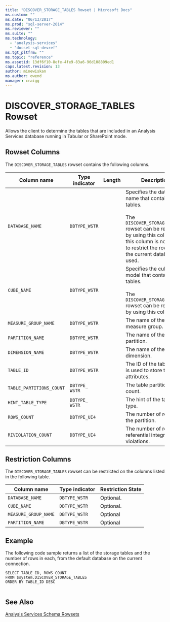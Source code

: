 ```yaml
---
title: "DISCOVER_STORAGE_TABLES Rowset | Microsoft Docs"
ms.custom: ""
ms.date: "06/13/2017"
ms.prod: "sql-server-2014"
ms.reviewer: ""
ms.suite: ""
ms.technology: 
  - "analysis-services"
  - "docset-sql-devref"
ms.tgt_pltfrm: ""
ms.topic: "reference"
ms.assetid: 13df6f10-8efe-4fe9-83a6-96d108809ed1
caps.latest.revision: 13
author: minewiskan
ms.author: owend
manager: craigg
---
```

# DISCOVER_STORAGE_TABLES Rowset
  Allows the client to determine the tables that are included in an Analysis Services database running in Tabular or SharePoint mode.  
  
## Rowset Columns  
 The `DISCOVER_STORAGE_TABLES` rowset contains the following columns.  
  
|**Column name**|**Type indicator**|**Length**|**Description**|  
|---------------------|------------------------|----------------|---------------------|  
|`DATABASE_NAME`|`DBTYPE_WSTR`||Specifies the database name that contains the tables.<br /><br /> The `DISCOVER_STORAGE_TABLES` rowset can be restricted by using this column. If this column is not used to restrict the rowset, the current database is used.|  
|`CUBE_NAME`|`DBTYPE_WSTR`||Specifies the cube or model that contains the tables.<br /><br /> The `DISCOVER_STORAGE_TABLES` rowset can be restricted by using this column.|  
|`MEASURE_GROUP_NAME`|`DBTYPE_WSTR`||The name of the measure group.|  
|`PARTITION_NAME`|`DBTYPE_WSTR`||The name of the partition.|  
|`DIMENSION_NAME`|`DBTYPE_WSTR`||The name of the dimension.|  
|`TABLE_ID`|`DBTYPE_WSTR`||The ID of the table that is used to store the table attributes.|  
|`TABLE_PARTITIONS_COUNT`|`DBTYPE_ WSTR`||The table partition count.|  
|`HINT_TABLE_TYPE`|`DBTYPE_ WSTR`||The hint of the table type.|  
|`ROWS_COUNT`|`DBTYPE_UI4`||The number of rows in the partition.|  
|`RIVIOLATION_COUNT`|`DBTYPE_UI4`||The number of rows with referential integrity violations.|  
  
## Restriction Columns  
 The `DISCOVER_STORAGE_TABLES` rowset can be restricted on the columns listed in the following table.  
  
|**Column name**|**Type indicator**|**Restriction State**|  
|---------------------|------------------------|---------------------------|  
|`DATABASE_NAME`|`DBTYPE_WSTR`|Optional.|  
|`CUBE_NAME`|`DBTYPE_WSTR`|Optional.|  
|`MEASURE_GROUP_NAME`|`DBTYPE_WSTR`|Optional|  
|`PARTITION_NAME`|`DBTYPE_WSTR`|Optional|  
  
## Example  
 The following code sample returns a list of the storage tables and the number of rows in each, from the default database on the current connection.  
  
```  
SELECT TABLE_ID, ROWS_COUNT  
FROM $system.DISCOVER_STORAGE_TABLES  
ORDER BY TABLE_ID DESC  
  
```  
  
## See Also  
 [Analysis Services Schema Rowsets](../../schema-rowsets/analysis-services-schema-rowsets.md)  
  
  

